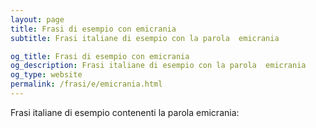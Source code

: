```yaml
---
layout: page
title: Frasi di esempio con emicrania 
subtitle: Frasi italiane di esempio con la parola  emicrania

og_title: Frasi di esempio con emicrania 
og_description: Frasi italiane di esempio con la parola  emicrania
og_type: website
permalink: /frasi/e/emicrania.html
---
```


Frasi italiane di esempio contenenti la parola emicrania:


